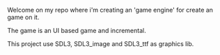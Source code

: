 Welcome on my repo where i'm creating an 'game engine' for create an game on it.

The game is an UI based game and incremental.



This project use SDL3, SDL3_image and SDL3_ttf as graphics lib.
